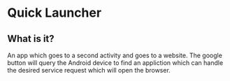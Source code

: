 # Quick Launcher

## What is it?

An app which goes to a second activity and goes to a website. The google button
will query the Android device to find an appliction which can handle the
desired service request which will open the browser.
